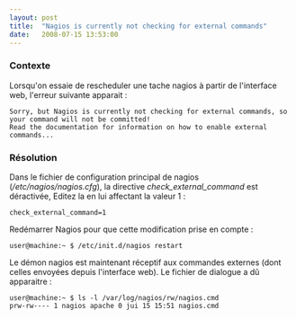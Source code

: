```yaml
---
layout: post
title:  "Nagios is currently not checking for external commands"
date:   2008-07-15 13:53:00
---
```

### Contexte

Lorsqu'on essaie de rescheduler une tache nagios à partir de l'interface
web, l'erreur suivante apparait :

    Sorry, but Nagios is currently not checking for external commands, so your command will not be committed!
    Read the documentation for information on how to enable external commands...

### Résolution

Dans le fichier de configuration principal de nagios
(*/etc/nagios/nagios.cfg*), la directive *check\_external\_command* est
déractivée, Editez la en lui affectant la valeur 1 :

    check_external_command=1

Redémarrer Nagios pour que cette modification prise en compte :

    user@machine:~ $ /etc/init.d/nagios restart

Le démon nagios est maintenant réceptif aux commandes externes (dont
celles envoyées depuis l'interface web). Le fichier de dialogue a dû
apparaitre :

    user@machine:~ $ ls -l /var/log/nagios/rw/nagios.cmd
    prw-rw---- 1 nagios apache 0 jui 15 15:51 nagios.cmd
